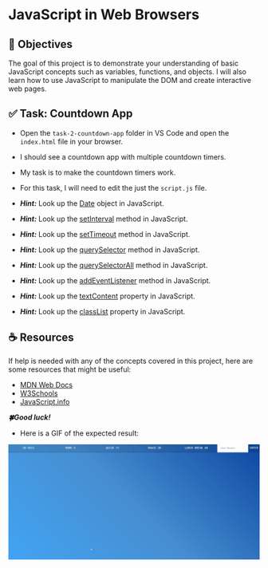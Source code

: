 # JavaScript in Web Browsers

## 🎯 Objectives

The goal of this project is to demonstrate your understanding of basic JavaScript concepts such as variables, functions, and objects. I will also learn how to use JavaScript to manipulate the DOM and create interactive web pages.

## ✅ Task: Countdown App

- Open the `task-2-countdown-app` folder in VS Code and open the `index.html` file in your browser.
- I should see a countdown app with multiple countdown timers.
- My task is to make the countdown timers work.
- For this task, I will need to edit the just the `script.js` file.

- **_Hint:_** Look up the [Date](https://developer.mozilla.org/en-US/docs/Web/JavaScript/Reference/Global_Objects/Date) object in JavaScript.
- **_Hint:_** Look up the [setInterval](https://developer.mozilla.org/en-US/docs/Web/API/WindowOrWorkerGlobalScope/setInterval) method in JavaScript.
- **_Hint:_** Look up the [setTimeout](https://developer.mozilla.org/en-US/docs/Web/API/WindowOrWorkerGlobalScope/setTimeout) method in JavaScript.
- **_Hint:_** Look up the [querySelector](https://developer.mozilla.org/en-US/docs/Web/API/Document/querySelector) method in JavaScript.
- **_Hint:_** Look up the [querySelectorAll](https://developer.mozilla.org/en-US/docs/Web/API/Document/querySelectorAll) method in JavaScript.
- **_Hint:_** Look up the [addEventListener](https://developer.mozilla.org/en-US/docs/Web/API/EventTarget/addEventListener) method in JavaScript.
- **_Hint:_** Look up the [textContent](https://developer.mozilla.org/en-US/docs/Web/API/Node/textContent) property in JavaScript.
- **_Hint:_** Look up the [classList](https://developer.mozilla.org/en-US/docs/Web/API/Element/classList) property in JavaScript.

## ☕ Resources

If help is needed with any of the concepts covered in this project, here are some resources that might be useful:

- [MDN Web Docs](https://developer.mozilla.org/en-US/docs/Web/JavaScript)
- [W3Schools](https://www.w3schools.com/js/)
- [JavaScript.info](https://javascript.info/)

**_🍀Good luck!_**

- Here is a GIF of the expected result:

![Countdown](src/media/countdown.gif)
